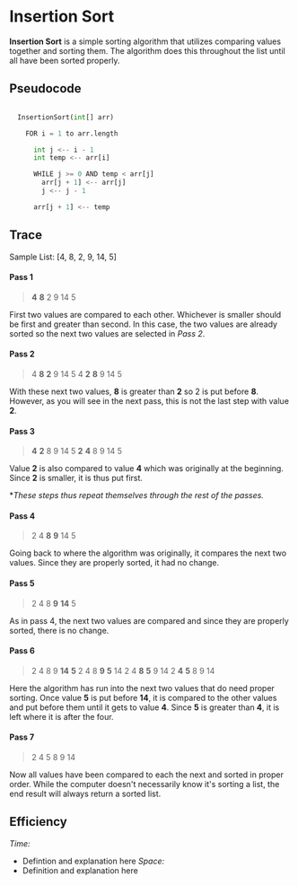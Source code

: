 # Insertion Sort

**Insertion Sort** is a simple sorting algorithm that utilizes comparing values together and sorting them. The algorithm does this throughout the list until all have been sorted properly.

## Pseudocode

```python

  InsertionSort(int[] arr)

    FOR i = 1 to arr.length

      int j <-- i - 1
      int temp <-- arr[i]

      WHILE j >= 0 AND temp < arr[j]
        arr[j + 1] <-- arr[j]
        j <-- j - 1

      arr[j + 1] <-- temp

```

## Trace

Sample List: [4, 8, 2, 9, 14, 5]

#### Pass 1

> **4**   **8**   2   9   14   5

First two values are compared to each other. Whichever is smaller should be first and greater than second. In this case, the two values are already sorted so the next two values are selected in *Pass 2*.

#### Pass 2

> 4   **8**   **2**   9   14   5
> 4   **2**   **8**   9   14   5

With these next two values, **8** is greater than **2** so 2 is put before **8**. However, as you will see in the next pass, this is not the last step with value **2**.

#### Pass 3

> **4**   **2**   8   9   14   5
> **2**   **4**   8   9   14   5

Value **2** is also compared to value **4** which was originally at the beginning. Since **2** is smaller, it is thus put first.

**These steps thus repeat themselves through the rest of the passes.*

#### Pass 4

> 2   4   **8**   **9**   14   5

Going back to where the algorithm was originally, it compares the next two values. Since they are properly sorted, it had no change.

#### Pass 5

> 2   4   8   **9**   **14**   5

As in pass 4, the next two values are compared and since they are properly sorted, there is no change.

#### Pass 6

> 2   4   8   9   **14**   **5**
> 2   4   8   **9**   **5**   14
> 2   4   **8**   **5**   9   14
> 2   **4**   **5**   8   9   14

Here the algorithm has run into the next two values that do need proper sorting. Once value **5** is put before **14**, it is compared to the other values and put before them until it gets to value **4**. Since **5** is greater than **4**, it is left where it is after the four.

#### Pass 7

> 2   4   5   8   9   14

Now all values have been compared to each the next and sorted in proper order. While the computer doesn't necessarily know it's sorting a list, the end result will always return a sorted list. 

## Efficiency

*Time:*
- Defintion and explanation here
*Space:*
- Definition and explanation here
